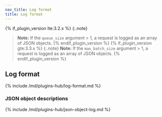 ```yaml
---
nav_title: Log format
title: Log format
---
```


{% if_plugin_version lte:3.2.x %}
{:.note}
> **Note:** If the `queue_size` argument > 1, a request is logged as an array of JSON objects.
{% endif_plugin_version %}
{% if_plugin_version gte:3.3.x %}
{:.note}
> **Note:** If the `max_batch_size` argument > 1, a request is logged as an array of JSON objects.
{% endif_plugin_version %}

## Log format

{% include /md/plugins-hub/log-format.md %}

### JSON object descriptions

{% include /md/plugins-hub/json-object-log.md %}